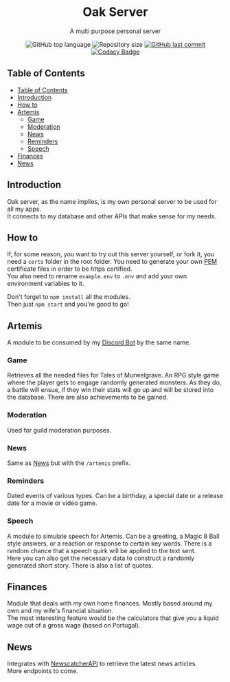 <h1 align="center">
  Oak Server<br>
</h1>

<p align="center">A multi purpose personal server</p>

<p align="center">
  <img alt="GitHub top language" src="https://img.shields.io/github/languages/top/JohnnyOak85/oak-server.svg">

  <img alt="Repository size" src="https://img.shields.io/github/repo-size/JohnnyOak85/oak-server.svg">

  <a href="https://github.com/JohnnyOak85/oak-server/commits/master">
    <img alt="GitHub last commit" src="https://img.shields.io/github/last-commit/JohnnyOak85/oak-server.svg">
  </a>

 <a href="https://www.codacy.com/gh/JohnnyOak85/oak-server/dashboard?utm_source=github.com&amp;utm_medium=referral&amp;utm_content=JohnnyOak85/oak-server&amp;utm_campaign=Badge_Grade">
    <img alt="Codacy Badge" src="https://app.codacy.com/project/badge/Grade/265c8b59fc5a481f8f83733eb7cd15a4" />
 </a>
</p>

## Table of Contents

- [Table of Contents](#table-of-contents)
- [Introduction](#introduction)
- [How to](#how-to)
- [Artemis](#artemis)
  - [Game](#game)
  - [Moderation](#moderation)
  - [News](#news)
  - [Reminders](#reminders)
  - [Speech](#speech)
- [Finances](#finances)
- [News](#news-1)

## Introduction

Oak server, as the name implies, is my own personal server to be used for all my apps.  
It connects to my database and other APIs that make sense for my needs.

## How to

If, for some reason, you want to try out this server yourself, or fork it, you need a `certs` folder in the root folder. You need to generate your own [PEM](https://www.howtogeek.com/devops/what-is-a-pem-file-and-how-do-you-use-it/) certificate files in order to be https certified.  
You also need to rename `example.env` to `.env` and add your own environment variables to it.

Don't forget to `npm install` all the modules.  
Then just `npm start` and you're good to go!

## Artemis

A module to be consumed by my [Discord Bot](https://github.com/JohnnyOak85/artemis) by the same name.

### Game

Retrieves all the needed files for Tales of Murwelgrave. An RPG style game where the player gets to engage randomly generated monsters. As they do, a battle will ensue, if they win their stats will go up and will be stored into the database. There are also achievements to be gained.

### Moderation

Used for guild moderation purposes.

### News

Same as [News](#news) but with the `/artemis` prefix.

### Reminders

Dated events of various types. Can be a birthday, a special date or a release date for a movie or video game.

### Speech

A module to simulate speech for Artemis. Can be a greeting, a Magic 8 Ball style answers, or a reaction or response to certain key words. There is a random chance that a speech quirk will be applied to the text sent.  
Here you can also get the necessary data to construct a randomly generated short story.
There is also a list of quotes.

## Finances

Module that deals with my own home finances. Mostly based around my own and my wife's financial situation.  
The most interesting feature would be the calculators that give you a liquid wage out of a gross wage (based on Portugal).

## News

Integrates with [NewscatcherAPI](https://newscatcherapi.com/) to retrieve the latest news articles.  
More endpoints to come.

